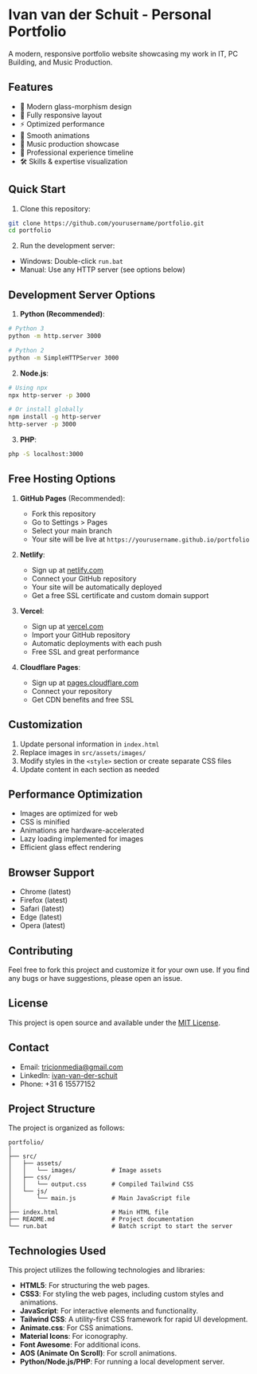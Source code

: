 # Ivan van der Schuit - Personal Portfolio

A modern, responsive portfolio website showcasing my work in IT, PC Building, and Music Production.

## Features

- 🎨 Modern glass-morphism design
- 📱 Fully responsive layout
- ⚡ Optimized performance
- 🌟 Smooth animations
- 🎵 Music production showcase
- 💼 Professional experience timeline
- 🛠 Skills & expertise visualization

## Quick Start

1. Clone this repository:
```bash
git clone https://github.com/yourusername/portfolio.git
cd portfolio
```

2. Run the development server:
- Windows: Double-click `run.bat`
- Manual: Use any HTTP server (see options below)

## Development Server Options

1. **Python (Recommended)**:
```bash
# Python 3
python -m http.server 3000

# Python 2
python -m SimpleHTTPServer 3000
```

2. **Node.js**:
```bash
# Using npx
npx http-server -p 3000

# Or install globally
npm install -g http-server
http-server -p 3000
```

3. **PHP**:
```bash
php -S localhost:3000
```

## Free Hosting Options

1. **GitHub Pages** (Recommended):
   - Fork this repository
   - Go to Settings > Pages
   - Select your main branch
   - Your site will be live at `https://yourusername.github.io/portfolio`

2. **Netlify**:
   - Sign up at [netlify.com](https://www.netlify.com)
   - Connect your GitHub repository
   - Your site will be automatically deployed
   - Get a free SSL certificate and custom domain support

3. **Vercel**:
   - Sign up at [vercel.com](https://vercel.com)
   - Import your GitHub repository
   - Automatic deployments with each push
   - Free SSL and great performance

4. **Cloudflare Pages**:
   - Sign up at [pages.cloudflare.com](https://pages.cloudflare.com)
   - Connect your repository
   - Get CDN benefits and free SSL

## Customization

1. Update personal information in `index.html`
2. Replace images in `src/assets/images/`
3. Modify styles in the `<style>` section or create separate CSS files
4. Update content in each section as needed

## Performance Optimization

- Images are optimized for web
- CSS is minified
- Animations are hardware-accelerated
- Lazy loading implemented for images
- Efficient glass effect rendering

## Browser Support

- Chrome (latest)
- Firefox (latest)
- Safari (latest)
- Edge (latest)
- Opera (latest)

## Contributing

Feel free to fork this project and customize it for your own use. If you find any bugs or have suggestions, please open an issue.

## License

This project is open source and available under the [MIT License](LICENSE).

## Contact

- Email: tricionmedia@gmail.com
- LinkedIn: [ivan-van-der-schuit](https://linkedin.com/in/ivan-van-der-schuit-b7ba0324a)
- Phone: +31 6 15577152 

## Project Structure

The project is organized as follows:

```
portfolio/
│
├── src/
│   ├── assets/
│   │   └── images/          # Image assets
│   ├── css/
│   │   └── output.css       # Compiled Tailwind CSS
│   └── js/
│       └── main.js          # Main JavaScript file
│
├── index.html               # Main HTML file
├── README.md                # Project documentation
└── run.bat                  # Batch script to start the server
```

## Technologies Used

This project utilizes the following technologies and libraries:

- **HTML5**: For structuring the web pages.
- **CSS3**: For styling the web pages, including custom styles and animations.
- **JavaScript**: For interactive elements and functionality.
- **Tailwind CSS**: A utility-first CSS framework for rapid UI development.
- **Animate.css**: For CSS animations.
- **Material Icons**: For iconography.
- **Font Awesome**: For additional icons.
- **AOS (Animate On Scroll)**: For scroll animations.
- **Python/Node.js/PHP**: For running a local development server. 